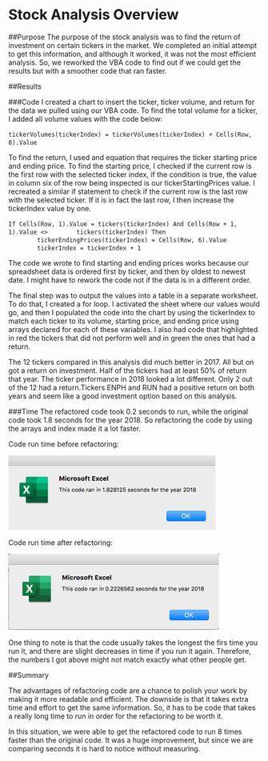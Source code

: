 # Stock Analysis Overview

##Purpose
The purpose of the stock analysis was to find the return of investment on certain tickers in the market. We completed an initial attempt to get this information, and although it worked, it was not the most efficient analysis. So, we reworked the VBA code to find out if we could get the results but with a smoother code that ran faster. 

##Results

###Code
I created a chart to insert the ticker, ticker volume, and return for the data we pulled using our VBA code. To find the total volume for a ticker, I added all volume values with the code below:

	tickerVolumes(tickerIndex) = tickerVolumes(tickerIndex) + Cells(Row, 8).Value

To find the return, I used and equation that requires the ticker starting price and ending price. To find the starting price, I checked if the current row is the first row with the selected ticker index, if the condition is true, the value in column six of the row being inspected is our tickerStartingPrices value. 
I recreated a similar if statement to check if the current row is the last row with the selected ticker. If it is in fact the last row, I then increase the tickerIndex value by one.

	If Cells(Row, 1).Value = tickers(tickerIndex) And Cells(Row + 1, 1).Value <> 		tickers(tickerIndex) Then
            tickerEndingPrices(tickerIndex) = Cells(Row, 6).Value
            tickerIndex = tickerIndex + 1

The code we wrote to find starting and ending prices works because our spreadsheet data is ordered first by ticker, and then by oldest to newest date. I might have to rework the code not if the data is in a different order. 


The final step was to output the values into a table in a separate worksheet. To do that, I created a for loop. I activated the sheet where our values would go, and then I populated the code into the chart by using the tickerIndex to match each ticker to its volume, starting price, and ending price using arrays declared for each of these variables. I also had code that highlighted in red the tickers that did not perform well and in green the ones that had a return. 


The 12 tickers compared in this analysis did much better in 2017. All but on got a return on investment. Half of the tickers had at least 50% of return that year. The ticker performance in 2018 looked a lot different. Only 2 out of the 12 had a return.Tickers ENPH and RUN had a positive return on both years and seem like a good investment option based on this analysis. 

###Time
The refactored code took 0.2 seconds to run, while the original code took 1.8 seconds for the year 2018. So refactoring the code by using the arrays and index made it a lot faster.

Code run time before refactoring:

![](Resources/VBA_Old_2018.png)

Code run time after refactoring: 

![](Resources/VBA_Challenge_2018.png)

One thing to note is that the code usually takes the longest the firs time you run it, and there are slight decreases in time if you run it again. Therefore, the numbers I got above might not match exactly what other people get. 

##Summary

The advantages of refactoring code are a chance to polish your work by making it more readable and efficient. The downside is that it takes extra time and effort to get the same information. So, it has to be code that takes a really long time to run in order for the refactoring to be worth it. 

In this situation, we were able to get the refactored code to run 8 times faster than the original code. It was a huge improvement, but since we are comparing seconds it is hard to notice without measuring. 